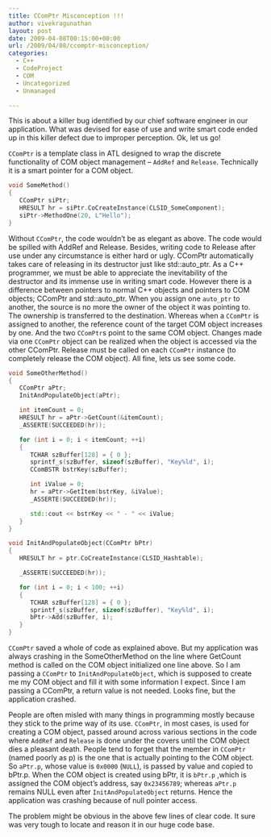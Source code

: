 ```yaml
---
title: CComPtr Misconception !!!
author: vivekragunathan
layout: post
date: 2009-04-08T00:15:00+00:00
url: /2009/04/08/ccomptr-misconception/
categories:
  - C++
  - CodeProject
  - COM
  - Uncategorized
  - Unmanaged

---
```

This is about a killer bug identified by our chief software engineer in our application. What was devised for ease of use and write smart code ended up in this killer defect due to improper perception. Ok, let us go!

`CComPtr` is a template class in ATL designed to wrap the discrete functionality of COM object management – `AddRef` and `Release`. Technically it is a smart pointer for a COM object.

```cpp
void SomeMethod()
{
   CComPtr siPtr;
   HRESULT hr = siPtr.CoCreateInstance(CLSID_SomeComponent);
   siPtr->MethodOne(20, L"Hello");
}
```

Without `CComPtr`, the code wouldn’t be as elegant as above. The code would be spilled with AddRef and Release. Besides, writing code to Release after use under any circumstance is either hard or ugly. CComPtr automatically takes care of releasing in its destructor just like std::auto_ptr. As a C++ programmer, we must be able to appreciate the inevitability of the destructor and its immense use in writing smart code. However there is a difference between pointers to normal C++ objects and pointers to COM objects; CComPtr and std::auto_ptr. When you assign one `auto_ptr` to another, the source is no more the owner of the object it was pointing to. The ownership is transferred to the destination. Whereas when a `CComPtr` is assigned to another, the reference count of the target COM object increases by one. And the two `CComPtr`s point to the same COM object. Changes made via one `CComPtr` object can be realized when the object is accessed via the other CComPtr. Release must be called on each `CComPtr` instance (to completely release the COM object). All fine, lets us see some code.

```cpp
void SomeOtherMethod()
{
   CComPtr aPtr;
   InitAndPopulateObject(aPtr);

   int itemCount = 0;
   HRESULT hr = aPtr->GetCount(&itemCount);
   _ASSERTE(SUCCEEDED(hr));

   for (int i = 0; i < itemCount; ++i)
   {
      TCHAR szBuffer[128] = { 0 };
      sprintf_s(szBuffer, sizeof(szBuffer), "Key%ld", i);
      CComBSTR bstrKey(szBuffer);

      int iValue = 0;
      hr = aPtr->GetItem(bstrKey, &iValue);
      _ASSERTE(SUCCEEDED(hr));

      std::cout << bstrKey << " - " << iValue;
   }
}

void InitAndPopulateObject(CComPtr bPtr)
{
   HRESULT hr = ptr.CoCreateInstance(CLSID_Hashtable);

   _ASSERTE(SUCCEEDED(hr));

   for (int i = 0; i < 100; ++i)
   {
      TCHAR szBuffer[128] = { 0 };
      sprintf_s(szBuffer, sizeof(szBuffer), "Key%ld", i);
      bPtr->Add(szBuffer, i);
   }  
}
```

`CComPtr` saved a whole of code as explained above. But my application was always crashing in the SomeOtherMethod on the line where GetCount method is called on the COM object initialized one line above. So I am passing a `CComPtr` to `InitAndPopulateObject`, which is supposed to create me my COM object and fill it with some information I expect. Since I am passing a CComPtr, a return value is not needed. Looks fine, but the application crashed.

People are often misled with many things in programming mostly because they stick to the prime way of its use. `CComPtr`, in most cases, is used for creating a COM object, passed around across various sections in the code where `AddRef` and `Release` is done under the covers until the COM object dies a pleasant death. People tend to forget that the member in `CComPtr` (named poorly as p) is the one that is actually pointing to the COM object. So `aPtr.p`, whose value is `0x0000` (`NULL`), is passed by value and copied to bPtr.p. When the COM object is created using bPtr, it is `bPtr.p` ,which is assigned the COM object’s address, say `0x23456789`; whereas `aPtr.p` remains NULL even after `InitAndPopulateObject` returns. Hence the application was crashing because of null pointer access.

The problem might be obvious in the above few lines of clear code. It sure was very tough to locate and reason it in our huge code base.
